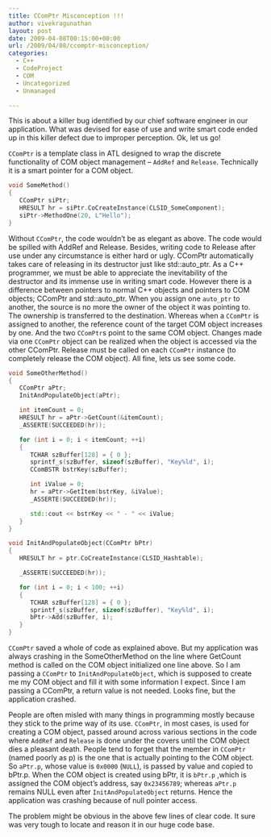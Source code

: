 ```yaml
---
title: CComPtr Misconception !!!
author: vivekragunathan
layout: post
date: 2009-04-08T00:15:00+00:00
url: /2009/04/08/ccomptr-misconception/
categories:
  - C++
  - CodeProject
  - COM
  - Uncategorized
  - Unmanaged

---
```

This is about a killer bug identified by our chief software engineer in our application. What was devised for ease of use and write smart code ended up in this killer defect due to improper perception. Ok, let us go!

`CComPtr` is a template class in ATL designed to wrap the discrete functionality of COM object management – `AddRef` and `Release`. Technically it is a smart pointer for a COM object.

```cpp
void SomeMethod()
{
   CComPtr siPtr;
   HRESULT hr = siPtr.CoCreateInstance(CLSID_SomeComponent);
   siPtr->MethodOne(20, L"Hello");
}
```

Without `CComPtr`, the code wouldn’t be as elegant as above. The code would be spilled with AddRef and Release. Besides, writing code to Release after use under any circumstance is either hard or ugly. CComPtr automatically takes care of releasing in its destructor just like std::auto_ptr. As a C++ programmer, we must be able to appreciate the inevitability of the destructor and its immense use in writing smart code. However there is a difference between pointers to normal C++ objects and pointers to COM objects; CComPtr and std::auto_ptr. When you assign one `auto_ptr` to another, the source is no more the owner of the object it was pointing to. The ownership is transferred to the destination. Whereas when a `CComPtr` is assigned to another, the reference count of the target COM object increases by one. And the two `CComPtr`s point to the same COM object. Changes made via one `CComPtr` object can be realized when the object is accessed via the other CComPtr. Release must be called on each `CComPtr` instance (to completely release the COM object). All fine, lets us see some code.

```cpp
void SomeOtherMethod()
{
   CComPtr aPtr;
   InitAndPopulateObject(aPtr);

   int itemCount = 0;
   HRESULT hr = aPtr->GetCount(&itemCount);
   _ASSERTE(SUCCEEDED(hr));

   for (int i = 0; i < itemCount; ++i)
   {
      TCHAR szBuffer[128] = { 0 };
      sprintf_s(szBuffer, sizeof(szBuffer), "Key%ld", i);
      CComBSTR bstrKey(szBuffer);

      int iValue = 0;
      hr = aPtr->GetItem(bstrKey, &iValue);
      _ASSERTE(SUCCEEDED(hr));

      std::cout << bstrKey << " - " << iValue;
   }
}

void InitAndPopulateObject(CComPtr bPtr)
{
   HRESULT hr = ptr.CoCreateInstance(CLSID_Hashtable);

   _ASSERTE(SUCCEEDED(hr));

   for (int i = 0; i < 100; ++i)
   {
      TCHAR szBuffer[128] = { 0 };
      sprintf_s(szBuffer, sizeof(szBuffer), "Key%ld", i);
      bPtr->Add(szBuffer, i);
   }  
}
```

`CComPtr` saved a whole of code as explained above. But my application was always crashing in the SomeOtherMethod on the line where GetCount method is called on the COM object initialized one line above. So I am passing a `CComPtr` to `InitAndPopulateObject`, which is supposed to create me my COM object and fill it with some information I expect. Since I am passing a CComPtr, a return value is not needed. Looks fine, but the application crashed.

People are often misled with many things in programming mostly because they stick to the prime way of its use. `CComPtr`, in most cases, is used for creating a COM object, passed around across various sections in the code where `AddRef` and `Release` is done under the covers until the COM object dies a pleasant death. People tend to forget that the member in `CComPtr` (named poorly as p) is the one that is actually pointing to the COM object. So `aPtr.p`, whose value is `0x0000` (`NULL`), is passed by value and copied to bPtr.p. When the COM object is created using bPtr, it is `bPtr.p` ,which is assigned the COM object’s address, say `0x23456789`; whereas `aPtr.p` remains NULL even after `InitAndPopulateObject` returns. Hence the application was crashing because of null pointer access.

The problem might be obvious in the above few lines of clear code. It sure was very tough to locate and reason it in our huge code base.
